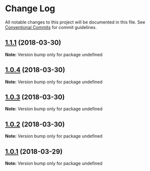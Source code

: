 # Change Log

All notable changes to this project will be documented in this file.
See [Conventional Commits](https://conventionalcommits.org) for commit guidelines.

<a name="1.1.1"></a>
## [1.1.1](https://github.com/soenkekluth/eslint-configs/compare/v1.1.0...v1.1.1) (2018-03-30)




**Note:** Version bump only for package undefined

<a name="1.0.4"></a>
## [1.0.4](https://github.com/soenkekluth/eslint-configs/compare/v1.0.3...v1.0.4) (2018-03-30)




**Note:** Version bump only for package undefined

<a name="1.0.3"></a>
## [1.0.3](https://github.com/soenkekluth/eslint-configs/compare/v1.0.2...v1.0.3) (2018-03-30)




**Note:** Version bump only for package undefined

<a name="1.0.2"></a>
## [1.0.2](https://github.com/soenkekluth/eslint-configs/compare/v1.0.1...v1.0.2) (2018-03-30)




**Note:** Version bump only for package undefined

<a name="1.0.1"></a>
## [1.0.1](https://github.com/soenkekluth/eslint-configs/compare/v1.0.0...v1.0.1) (2018-03-29)




**Note:** Version bump only for package undefined
